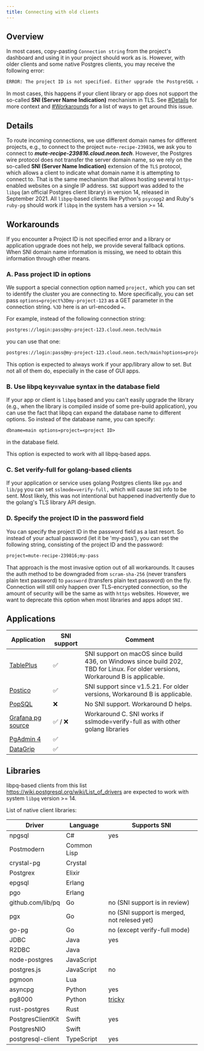 ```yaml
---
title: Connecting with old clients
---
```


## Overview

In most cases, copy-pasting `Connection string` from the project's dashboard and using it in your project should work as is. However, with older clients and some native Postgres clients, you may receive the following error:

```txt
ERROR: The project ID is not specified. Either upgrade the PostgreSQL client library (libpq) for SNI support or pass the project ID (the first part of the domain name) as a parameter: '&options=project%3D'. See https://neon.tech/sni for more information.
```

In most cases, this happens if your client library or app does not support the so-called **SNI (Server Name Indication)** mechanism in TLS. See [#Details](Details) for more context and [#Workarounds](Workarounds) for a list of ways to get around this issue.

## Details

To route incoming connections, we use different domain names for different projects, e.g., to connect to the project `mute-recipe-239816`, we ask you to connect to _**mute-recipe-239816.cloud.neon.tech**_. However, the Postgres wire protocol does not transfer the server domain name, so we rely on the so-called **SNI (Server Name Indication)** extension of the `TLS` protocol, which allows a client to indicate what domain name it is attempting to connect to. That is the same mechanism that allows hosting several `https`-enabled websites on a single IP address. `SNI` support was added to the `libpq` (an official Postgres client library) in version 14, released in September 2021. All `libpq`-based clients like Python's `psycopg2` and Ruby's `ruby-pg` should work if `libpq` in the system has a version >= 14.

## Workarounds

If you encounter a Project ID is not specified error and a library or application upgrade does not help, we provide several fallback options. When SNI domain name information is missing, we need to obtain this information through other means.

### A. Pass project ID in options

We support a special connection option named `project,` which you can set to identify the cluster you are connecting to. More specifically, you can set pass `options=project%3Dmy-project-123` as a GET parameter in the connection string. `%3D` here is an url-encoded `=`.

For example, instead of the following connection string:

```txt
postgres://login:pass@my-project-123.cloud.neon.tech/main
```

you can use that one:

```txt
postgres://login:pass@my-project-123.cloud.neon.tech/main?options=project%3Dmy-project-123
```

This option is expected to always work if your app/library allow to set. But not all of them do, especially in the case of GUI apps.

### B. Use libpq key=value syntax in the database field

If your app or client is `libpq` based and you can't easily upgrade the library (e.g., when the library is compiled inside of some pre-build application), you can use the fact that libpq can expand the database name to different options. So instead of the database name, you can specify:

```txt
dbname=main options=project=<project ID>
```

in the database field.

This option is expected to work with all libpq-based apps.

### C. Set verify-full for golang-based clients

If your application or service uses golang Postgres clients like `pgx` and `lib/pg` you can set `sslmode=verify-full,` which will cause `SNI` info to be sent. Most likely, this was not intentional but happened inadvertently due to the golang's TLS library API design.

### D. Specify the project ID in the password field

You can specify the project ID in the password field as a last resort. So instead of your actual password (let it be 'my-pass'), you can set the following string, consisting of the project ID and the password:

```txt
project=mute-recipe-239816;my-pass
```

That approach is the most invasive option out of all workarounds. It causes the auth method to be downgraded from `scram-sha-256` (never transfers plain text password) to `password` (transfers plain text password) on the fly. Connection will still only happen over TLS-encrypted connection, so the amount of security will be the same as with `https` websites. However, we want to deprecate this option when most libraries and apps adopt `SNI.`

## Applications

| Application                                                                        | SNI support | Comment                                                                                                                          |
| ---------------------------------------------------------------------------------- | ----------- | -------------------------------------------------------------------------------------------------------------------------------- |
| [TablePlus](https://tableplus.com)                                                 | ✅          | SNI support on macOS since build 436, on Windows since build 202, TBD for Linux. For older versions, Workaround B is applicable. |
| [Postico](https://eggerapps.at/postico/)                                           | ✅          | SNI support since v1.5.21. For older versions, Workaround B is applicable.                                                       |
| [PopSQL](https://popsql.com/)                                                      | ❌          | No SNI support. Workaround D helps.                                                                                              |
| [Grafana pg source](https://grafana.com/docs/grafana/latest/datasources/postgres/) | ✅ / ❌     | Workaround C. SNI works if sslmode=verify-full as with other golang libraries                                                    |
| [PgAdmin 4](https://www.pgadmin.org/)                                              | ✅          |                                                                                                                                  |
| [DataGrip](https://www.jetbrains.com/datagrip/)                                    | ✅          |                                                                                                                                  |

## Libraries

libpq-based clients from this list <https://wiki.postgresql.org/wiki/List_of_drivers> are expected to work with system `libpq` version >= 14.

List of native client libraries:

| Driver            | Language    | Supports SNI                                             |
| ----------------- | ----------- | -------------------------------------------------------- |
| npgsql            | C#          | yes                                                      |
| Postmodern        | Common Lisp |                                                          |
| crystal-pg        | Crystal     |                                                          |
| Postgrex          | Elixir      |                                                          |
| epgsql            | Erlang      |                                                          |
| pgo               | Erlang      |                                                          |
| github.com/lib/pq | Go          | no (SNI support is in review)                            |
| pgx               | Go          | no (SNI support is merged, not relesed yet)              |
| go-pg             | Go          | no (except verify-full mode)                             |
| JDBC              | Java        | yes                                                      |
| R2DBC             | Java        |                                                          |
| node-postgres     | JavaScript  |                                                          |
| postgres.js       | JavaScript  | no                                                       |
| pgmoon            | Lua         |                                                          |
| asyncpg           | Python      | yes                                                      |
| pg8000            | Python      | [tricky](https://github.com/neondatabase/neon/pull/2008) |
| rust-postgres     | Rust        |                                                          |
| PostgresClientKit | Swift       | yes                                                      |
| PostgresNIO       | Swift       |                                                          |
| postgresql-client | TypeScript  | yes                                                      |
